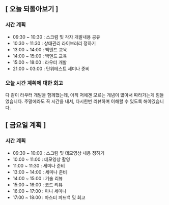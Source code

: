 ## [ 오늘 되돌아보기 ]

### 시간 계획

- 09:30 ~ 10:30 : 스크럼 및 각자 개발내용 공유
- 10:30 ~ 11:30 : 상태관리 라이브러리 정하기
- 13:00 ~ 14:00 : 백엔드 교육
- 14:00 ~ 15:00 : 백엔드 교육
- 15:00 ~ 18:00 : 라우터 개발
- 21:00 ~ 03:00 : 단위테스트 세미나 준비

### 오늘 시간 계획에 대한 회고

다 같이 라우터 개발을 함께했는데, 아직 저에겐 모르는 개념이 많아서 따라가는게 힘들었습니다.
주말에라도 꼭 시간을 내서, 다시한번 리뷰하며 이해할 수 있도록 해야겠습니다.

## [ 금요일 계획 ]

### 시간 계획

- 09:30 ~ 10:00 : 스크럼 및 데모영상 내용 정하기
- 10:00 ~ 11:00 : 데모영상 촬영
- 11:00 ~ 11:30 : 세미나 준비
- 13:00 ~ 14:00 : 세미나 준비
- 14:00 ~ 15:00 : 기술 리뷰
- 15:00 ~ 16:00 : 코드 리뷰
- 16:00 ~ 17:00 : 미니 세미나
- 17:00 ~ 18:00 : 마스터 피드백 및 회고
